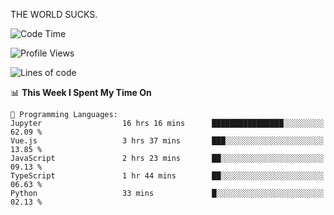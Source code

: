 THE WORLD SUCKS.

<!--START_SECTION:waka-->
![Code Time](http://img.shields.io/badge/Code%20Time-1%2C015%20hrs%2058%20mins-blue)

![Profile Views](http://img.shields.io/badge/Profile%20Views-0-blue)

![Lines of code](https://img.shields.io/badge/From%20Hello%20World%20I%27ve%20Written-1.4%20million%20lines%20of%20code-blue)

📊 **This Week I Spent My Time On** 

```text
💬 Programming Languages: 
Jupyter                  16 hrs 16 mins      ████████████████░░░░░░░░░   62.09 % 
Vue.js                   3 hrs 37 mins       ███░░░░░░░░░░░░░░░░░░░░░░   13.85 % 
JavaScript               2 hrs 23 mins       ██░░░░░░░░░░░░░░░░░░░░░░░   09.13 % 
TypeScript               1 hr 44 mins        ██░░░░░░░░░░░░░░░░░░░░░░░   06.63 % 
Python                   33 mins             █░░░░░░░░░░░░░░░░░░░░░░░░   02.13 % 
```


<!--END_SECTION:waka-->
